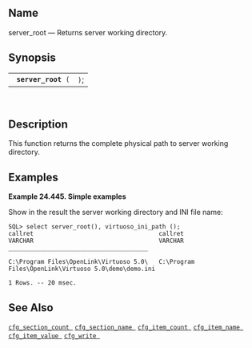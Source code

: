 <div>

<div>

</div>

<div>

## Name

server_root — Returns server working directory.

</div>

<div>

## Synopsis

<div>

|                          |      |
|--------------------------|------|
| ` `**`server_root`**` (` | `)`; |

<div>

 

</div>

</div>

</div>

<div>

## Description

This function returns the complete physical path to server working
directory.

</div>

<div>

## Examples

<div>

**Example 24.445. Simple examples**

<div>

Show in the result the server working directory and INI file name:

``` programlisting
SQL> select server_root(), virtuoso_ini_path ();
callret                                   callret
VARCHAR                                   VARCHAR
_______________________________________

C:\Program Files\OpenLink\Virtuoso 5.0\   C:\Program Files\OpenLink\Virtuoso 5.0\demo\demo.ini

1 Rows. -- 20 msec.
```

</div>

</div>

  

</div>

<div>

## See Also

<a href="fn_cfg_section_count.html" class="link"
title="cfg_section_count"><code
class="function">cfg_section_count </code></a>
<a href="fn_cfg_section_name.html" class="link"
title="cfg_section_name"><code
class="function">cfg_section_name </code></a>
<a href="fn_cfg_item_count.html" class="link"
title="cfg_item_count"><code class="function">cfg_item_count </code></a>
<a href="fn_cfg_item_name.html" class="link" title="cfg_item_name"><code
class="function">cfg_item_name </code></a>
<a href="fn_cfg_item_value.html" class="link"
title="cfg_item_value"><code class="function">cfg_item_value </code></a>
<a href="fn_cfg_write.html" class="link" title="cfg_write"><code
class="function">cfg_write </code></a>

</div>

</div>
